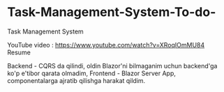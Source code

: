 # Task-Management-System-To-do-
Task Management System

YouTube video : https://www.youtube.com/watch?v=XRoqIOmMU84
Resume 

Backend - CQRS da qilindi, oldin Blazor'ni bilmaganim uchun backend'ga ko'p e'tibor qarata olmadim,
Frontend - Blazor Server App, componentalarga ajratib qilishga harakat qildim.

